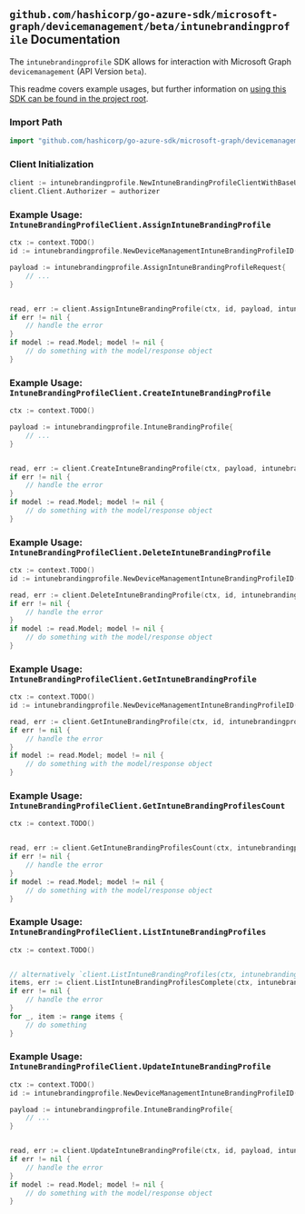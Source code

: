 
## `github.com/hashicorp/go-azure-sdk/microsoft-graph/devicemanagement/beta/intunebrandingprofile` Documentation

The `intunebrandingprofile` SDK allows for interaction with Microsoft Graph `devicemanagement` (API Version `beta`).

This readme covers example usages, but further information on [using this SDK can be found in the project root](https://github.com/hashicorp/go-azure-sdk/tree/main/docs).

### Import Path

```go
import "github.com/hashicorp/go-azure-sdk/microsoft-graph/devicemanagement/beta/intunebrandingprofile"
```


### Client Initialization

```go
client := intunebrandingprofile.NewIntuneBrandingProfileClientWithBaseURI("https://graph.microsoft.com")
client.Client.Authorizer = authorizer
```


### Example Usage: `IntuneBrandingProfileClient.AssignIntuneBrandingProfile`

```go
ctx := context.TODO()
id := intunebrandingprofile.NewDeviceManagementIntuneBrandingProfileID("intuneBrandingProfileId")

payload := intunebrandingprofile.AssignIntuneBrandingProfileRequest{
	// ...
}


read, err := client.AssignIntuneBrandingProfile(ctx, id, payload, intunebrandingprofile.DefaultAssignIntuneBrandingProfileOperationOptions())
if err != nil {
	// handle the error
}
if model := read.Model; model != nil {
	// do something with the model/response object
}
```


### Example Usage: `IntuneBrandingProfileClient.CreateIntuneBrandingProfile`

```go
ctx := context.TODO()

payload := intunebrandingprofile.IntuneBrandingProfile{
	// ...
}


read, err := client.CreateIntuneBrandingProfile(ctx, payload, intunebrandingprofile.DefaultCreateIntuneBrandingProfileOperationOptions())
if err != nil {
	// handle the error
}
if model := read.Model; model != nil {
	// do something with the model/response object
}
```


### Example Usage: `IntuneBrandingProfileClient.DeleteIntuneBrandingProfile`

```go
ctx := context.TODO()
id := intunebrandingprofile.NewDeviceManagementIntuneBrandingProfileID("intuneBrandingProfileId")

read, err := client.DeleteIntuneBrandingProfile(ctx, id, intunebrandingprofile.DefaultDeleteIntuneBrandingProfileOperationOptions())
if err != nil {
	// handle the error
}
if model := read.Model; model != nil {
	// do something with the model/response object
}
```


### Example Usage: `IntuneBrandingProfileClient.GetIntuneBrandingProfile`

```go
ctx := context.TODO()
id := intunebrandingprofile.NewDeviceManagementIntuneBrandingProfileID("intuneBrandingProfileId")

read, err := client.GetIntuneBrandingProfile(ctx, id, intunebrandingprofile.DefaultGetIntuneBrandingProfileOperationOptions())
if err != nil {
	// handle the error
}
if model := read.Model; model != nil {
	// do something with the model/response object
}
```


### Example Usage: `IntuneBrandingProfileClient.GetIntuneBrandingProfilesCount`

```go
ctx := context.TODO()


read, err := client.GetIntuneBrandingProfilesCount(ctx, intunebrandingprofile.DefaultGetIntuneBrandingProfilesCountOperationOptions())
if err != nil {
	// handle the error
}
if model := read.Model; model != nil {
	// do something with the model/response object
}
```


### Example Usage: `IntuneBrandingProfileClient.ListIntuneBrandingProfiles`

```go
ctx := context.TODO()


// alternatively `client.ListIntuneBrandingProfiles(ctx, intunebrandingprofile.DefaultListIntuneBrandingProfilesOperationOptions())` can be used to do batched pagination
items, err := client.ListIntuneBrandingProfilesComplete(ctx, intunebrandingprofile.DefaultListIntuneBrandingProfilesOperationOptions())
if err != nil {
	// handle the error
}
for _, item := range items {
	// do something
}
```


### Example Usage: `IntuneBrandingProfileClient.UpdateIntuneBrandingProfile`

```go
ctx := context.TODO()
id := intunebrandingprofile.NewDeviceManagementIntuneBrandingProfileID("intuneBrandingProfileId")

payload := intunebrandingprofile.IntuneBrandingProfile{
	// ...
}


read, err := client.UpdateIntuneBrandingProfile(ctx, id, payload, intunebrandingprofile.DefaultUpdateIntuneBrandingProfileOperationOptions())
if err != nil {
	// handle the error
}
if model := read.Model; model != nil {
	// do something with the model/response object
}
```
